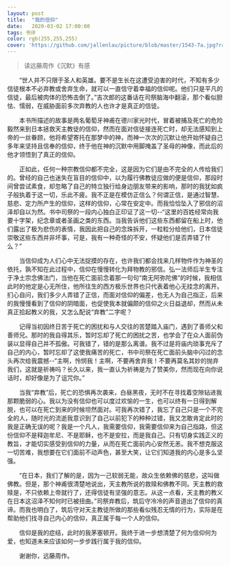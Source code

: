 ```yaml
---
layout: post
title:  "我的信仰"
date:   2020-03-02 17:00:00
tags: 书评
color: rgb(255,255,255)
cover: 'https://github.com/jallenlau/picture/blob/master/1543-7a.jpg?raw=true'
---
```

> 读远藤周作《沉默》有感

&#8195;&#8195;“世人并不只限于圣人和英雄。要不是生长在这遭受迫害的时代，不知有多少信徒根本不必弃教或舍弃生命，就可以一直信守着幸福的信仰呢。他们只是平凡的信徒，最后被肉体的恐怖击倒了。”吉次郎的这番话在司祭脑海中翻滚，那个看似胆怯、懦弱，在威胁面前多次弃教的人也许才是真正的信徒。

&#8195;&#8195;本书所描述的故事是两名葡萄牙神甫在德川家光时代，冒着被捕及死亡的危险毅然来到日本拯救天主教徒的信仰，然而在面对信徒接连死亡时，却无法感知到上帝的一丝眷顾，他将希望寄托在那梦中的神，而神一次次的沉默让他开始怀疑自己多年来坚持且信奉的信仰，终于他在神的沉默中用脚掩盖了圣母的神像，而此后的他才领悟到了真正的信仰。

&#8195;&#8195;正如此，任何一种宗教信仰都不完全，这是因为它们是由不完全的人传给我们的。曾经的自己也迷失在盲目的信仰中，以为履行佛教徒应做的便是信仰，那段时间曾尝试素食，却忽略了自己的特立独行给身边朋友带来的影响，那时的我犹如疯子般执着于这一切，乐此不疲。我不正是在模仿正信么？何谓正信，是通过智慧、慈悲、定力所产生的信仰，这样的信仰，心常在安定中。而我恰恰坠入了邪信的沼泽却自以为然。书中司祭的一段内心独白正印证了这一切--“这里的百姓经常向我要十字架，纪念章或者圣画之类的东西。当我告诉他们这些东西都留在船上时，他们露出了极为悲伤的表情，我因此把自己的念珠拆开，一粒粒分给他们，日本信徒崇敬这些东西并非坏事，可是，我有一种奇怪的不安，怀疑他们是否弄错了什么？”

&#8195;&#8195;当信仰成为人们心中无法捉摸的存在，也许我们都会找来几样物件作为神圣的依托，孰不知在此过程中，信仰在慢慢转化为拜物教的邪信。弘一法师后半生专注于净土宗念佛法门，当他在死亡面前念着那一句句“南无阿弥陀佛”的时候，我相信此时的他定是心无所住，他所往生的西方极乐世界也只代表着他心无挂念的离开。扪心自问，我们多少人弄错了正信，而面对信仰的偏差，也无人为自己指正，后来的我慢慢看到了信仰的阴暗面，也促使我本就偏颇的信仰之火日益退却，然而从未真正拾起教义的我，又怎么配说“弃教”二字呢？

&#8195;&#8195;记得当初因终日苦于死亡的困扰和与人交往的苦楚踏入庙门，遇到了善师父和善师兄。那时的我自得其乐，暂时忘却了死亡的困扰之苦，也学会了在众人面前伪装以显得自己并不孤傲。可我错了，错的是那么离谱。我不过是将庙内琐事充斥了自己的内心，暂时忘却了这使我痛苦的死亡，书中司祭在死亡面前头脑中闪过的念头再次给我震撼--“主啊，怜悯我！主啊，不要再舍弃我！不要再莫名其妙的抛弃我们，这就是祈祷吗？长久以来，我一直认为祈祷是为了赞美你，然而现在向你说话时，却好像是为了诅咒你。”

&#8195;&#8195;当我“弃教”后，死亡的恐惧再次袭来，白昼黑夜，无时不在寻找着空隙钻进我那颗脆弱的心。我以为没有信仰也可以度过欢愉的一生，也可以终有一日得到解脱，也可以在死亡到来的时候坦然面对。可我再次错了，我忘了自己只是一个不完全的人，随时光的流逝我意识到了自己以前犯下的种种过错，我又怎敢肯定此时的我是正确无误的呢？我是一个凡人，我需要信仰，我需要信仰来为自己指路，但这份信仰不是释迦牟尼、不是耶稣，也不是安拉，而是我自己。只有切身实践正义的教旨，才能切实感受到信仰的力量，从而在死亡面前内心安然无恙。我不想克服这一切苦难，我想要在它们面前不动声色，甚至大笑，让它们知道我的内心是多么坚强。

&#8195;&#8195;“在日本，我们了解的是，因为一己软弱无能，故众生依赖佛的慈悲，这叫做佛教。但是，那个神甫很清楚地说出，天主教所说的救赎和佛教不同。天主教的救赎是，不只依赖上帝就行了，还得信徒有坚强的意志。从这一点看，天主教的教义在日本这沼泽不知何时已被扭曲。”司祭弃教后，筑后守冷冷的声音道出了信仰的真谛。而我也明白了，筑后守对天主教徒所做的那些看似残忍无情的行为，实际是在帮助他们找寻自己内心的信仰，真正属于每一个人的信仰。

&#8195;&#8195;信仰是我的症结，此时的我茅塞顿开。我终于进一步想清楚了何为信仰何为爱，也知道未来应该如何一步步践行属于我的信仰。

&#8195;&#8195;谢谢你，远藤周作。
